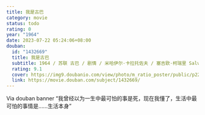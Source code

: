 ```yaml
---
title: 我是古巴
category: movie
status: todo
rating: 0
year: "1964"
date: 2023-07-22 05:24:06+08:00
douban:
  id: "1432669"
  title: 我是古巴
  subtitle: 1964 / 苏联 古巴 / 剧情 / 米哈伊尔·卡拉托佐夫 / 塞吉欧·柯瑞里 Salvador Wood
  rating: 9.1
  cover: https://img9.doubanio.com/view/photo/m_ratio_poster/public/p2232357924.jpg
  link: https://movie.douban.com/subject/1432669/
---
```


Via douban banner “我曾经以为一生中最可怕的事是死，现在我懂了，生活中最可怕的事情是……生活本身”
